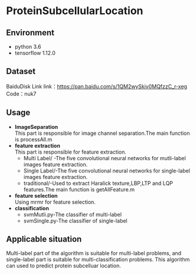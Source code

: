 # ProteinSubcellularLocation
## Environment


  - python 3.6
  - tensorflow 1.12.0

## Dataset
BaiduDisk Link
 link：https://pan.baidu.com/s/1QM2wySkiv0MQfzzC_r-xeg 
 Code：nuk7 
  
## Usage

  * **ImageSeparation**  
     This part is responsible for image channel separation.The main function is processAll.m  
  * **feature extraction**  
     This part is responsible for feature extraction.
     * Multi Label/ -The five convolutional neural networks for mutli-label images feature extraction.
     * Single Label/-The five convolutional neural networks for single-label images feature extraction.
     * traditional/-Used to extract Haralick texture,LBP,LTP and LQP features.The main function is getAllFeature.m
  * **feature selection**  
    Using mrmr for feature selection.
  * **classification**  
     * svmMutli.py-The classifier of multi-label
     * svmSingle.py-The classifier of single-label

## Applicable situation
  Multi-label part of the algorithm is suitable for multi-label problems, and single-label part is suitable for multi-classification problems.
  This algorithm can used to predict protein subcelluar location.
